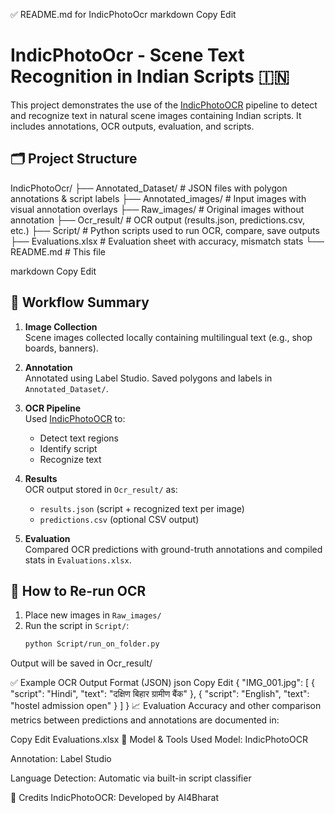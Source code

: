 ✅ README.md for IndicPhotoOcr
markdown
Copy
Edit
# IndicPhotoOcr - Scene Text Recognition in Indian Scripts 🇮🇳

This project demonstrates the use of the [IndicPhotoOCR](https://github.com/AI4Bharat/IndicPhotoOCR) pipeline to detect and recognize text in natural scene images containing Indian scripts. It includes annotations, OCR outputs, evaluation, and scripts.

## 🗂️ Project Structure

IndicPhotoOcr/
├── Annotated_Dataset/ # JSON files with polygon annotations & script labels
├── Annotated_images/ # Input images with visual annotation overlays
├── Raw_images/ # Original images without annotation
├── Ocr_result/ # OCR output (results.json, predictions.csv, etc.)
├── Script/ # Python scripts used to run OCR, compare, save outputs
├── Evaluations.xlsx # Evaluation sheet with accuracy, mismatch stats
└── README.md # This file

markdown
Copy
Edit

## 📝 Workflow Summary

1. **Image Collection**  
   Scene images collected locally containing multilingual text (e.g., shop boards, banners).

2. **Annotation**  
   Annotated using Label Studio. Saved polygons and labels in `Annotated_Dataset/`.

3. **OCR Pipeline**  
   Used [IndicPhotoOCR](https://github.com/AI4Bharat/IndicPhotoOCR) to:
   - Detect text regions
   - Identify script
   - Recognize text

4. **Results**  
   OCR output stored in `Ocr_result/` as:
   - `results.json` (script + recognized text per image)
   - `predictions.csv` (optional CSV output)

5. **Evaluation**  
   Compared OCR predictions with ground-truth annotations and compiled stats in `Evaluations.xlsx`.

## 🔁 How to Re-run OCR

1. Place new images in `Raw_images/`
2. Run the script in `Script/`:
   ```bash
   python Script/run_on_folder.py
Output will be saved in Ocr_result/

✅ Example OCR Output Format (JSON)
json
Copy
Edit
{
  "IMG_001.jpg": [
    {
      "script": "Hindi",
      "text": "दक्षिण बिहार ग्रामीण बैंक"
    },
    {
      "script": "English",
      "text": "hostel admission open"
    }
  ]
}
📈 Evaluation
Accuracy and other comparison metrics between predictions and annotations are documented in:

Copy
Edit
Evaluations.xlsx
🧠 Model & Tools Used
Model: IndicPhotoOCR

Annotation: Label Studio

Language Detection: Automatic via built-in script classifier

📌 Credits
IndicPhotoOCR: Developed by AI4Bharat